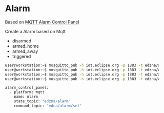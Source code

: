 # Alarm

Based on [MQTT Alarm Control Panel](https://home-assistant.io/components/alarm_control_panel.mqtt/)

Create a Alarm based on Mqtt

- disarmed
- armed_home
- armed_away
- triggered

```sh
user@workstation:~$ mosquitto_pub -h iot.eclipse.org -p 1883 -t edzna/alarm -m disarmed
user@workstation:~$ mosquitto_pub -h iot.eclipse.org -p 1883 -t edzna/alarm -m armed_home
user@workstation:~$ mosquitto_pub -h iot.eclipse.org -p 1883 -t edzna/alarm -m armed_away
user@workstation:~$ mosquitto_pub -h iot.eclipse.org -p 1883 -t edzna/alarm -m triggered
```

```python
alarm_control_panel:
  - platform: mqtt
    name: Alarm
    state_topic: "edzna/alarm"
    command_topic: "edna/alarm/set"
```